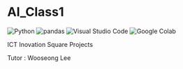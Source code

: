 # AI_Class1
<img alt="Python" src ="https://img.shields.io/badge/Python-3776AB.svg?&style=for-the-badge&logo=Python&logoColor=white"/>  <img alt="pandas" src ="https://img.shields.io/badge/pandas-150458.svg?&style=for-the-badge&logo=pandas&logoColor=white"/>  <img alt="Visual Studio Code" src ="https://img.shields.io/badge/Visual Studio Code-007ACC.svg?&style=for-the-badge&logo=Visual Studio Code&logoColor=white"/>  <img alt="Google Colab" src ="https://img.shields.io/badge/Google Colab-F9AB00.svg?&style=for-the-badge&logo=Google Colab&logoColor=white"/>

ICT Inovation Square Projects

Tutor : Wooseong Lee
